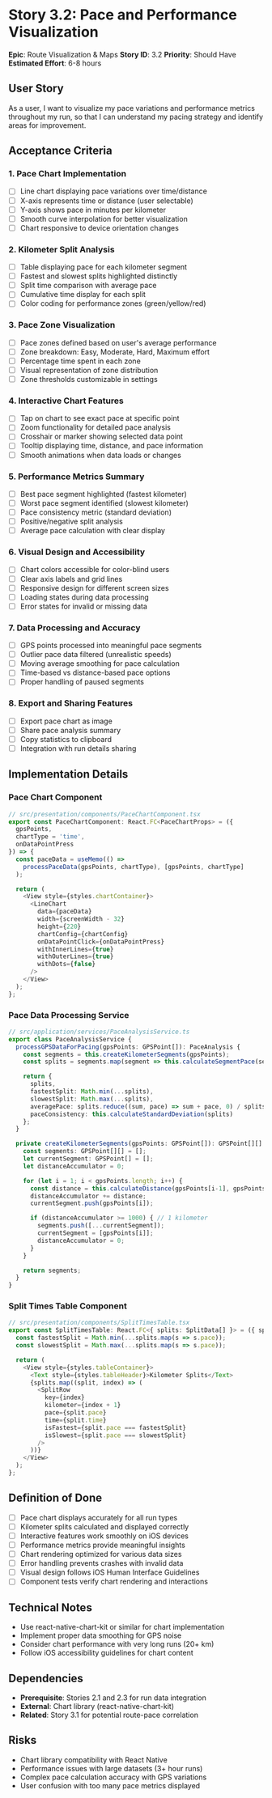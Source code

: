 # Story 3.2: Pace and Performance Visualization

**Epic**: Route Visualization & Maps
**Story ID**: 3.2
**Priority**: Should Have
**Estimated Effort**: 6-8 hours

## User Story

As a user,
I want to visualize my pace variations and performance metrics throughout my run,
so that I can understand my pacing strategy and identify areas for improvement.

## Acceptance Criteria

### 1. Pace Chart Implementation
- [ ] Line chart displaying pace variations over time/distance
- [ ] X-axis represents time or distance (user selectable)
- [ ] Y-axis shows pace in minutes per kilometer
- [ ] Smooth curve interpolation for better visualization
- [ ] Chart responsive to device orientation changes

### 2. Kilometer Split Analysis
- [ ] Table displaying pace for each kilometer segment
- [ ] Fastest and slowest splits highlighted distinctly
- [ ] Split time comparison with average pace
- [ ] Cumulative time display for each split
- [ ] Color coding for performance zones (green/yellow/red)

### 3. Pace Zone Visualization
- [ ] Pace zones defined based on user's average performance
- [ ] Zone breakdown: Easy, Moderate, Hard, Maximum effort
- [ ] Percentage time spent in each zone
- [ ] Visual representation of zone distribution
- [ ] Zone thresholds customizable in settings

### 4. Interactive Chart Features
- [ ] Tap on chart to see exact pace at specific point
- [ ] Zoom functionality for detailed pace analysis
- [ ] Crosshair or marker showing selected data point
- [ ] Tooltip displaying time, distance, and pace information
- [ ] Smooth animations when data loads or changes

### 5. Performance Metrics Summary
- [ ] Best pace segment highlighted (fastest kilometer)
- [ ] Worst pace segment identified (slowest kilometer)
- [ ] Pace consistency metric (standard deviation)
- [ ] Positive/negative split analysis
- [ ] Average pace calculation with clear display

### 6. Visual Design and Accessibility
- [ ] Chart colors accessible for color-blind users
- [ ] Clear axis labels and grid lines
- [ ] Responsive design for different screen sizes
- [ ] Loading states during data processing
- [ ] Error states for invalid or missing data

### 7. Data Processing and Accuracy
- [ ] GPS points processed into meaningful pace segments
- [ ] Outlier pace data filtered (unrealistic speeds)
- [ ] Moving average smoothing for pace calculation
- [ ] Time-based vs distance-based pace options
- [ ] Proper handling of paused segments

### 8. Export and Sharing Features
- [ ] Export pace chart as image
- [ ] Share pace analysis summary
- [ ] Copy statistics to clipboard
- [ ] Integration with run details sharing

## Implementation Details

### Pace Chart Component
```typescript
// src/presentation/components/PaceChartComponent.tsx
export const PaceChartComponent: React.FC<PaceChartProps> = ({
  gpsPoints,
  chartType = 'time',
  onDataPointPress
}) => {
  const paceData = useMemo(() =>
    processPaceData(gpsPoints, chartType), [gpsPoints, chartType]
  );

  return (
    <View style={styles.chartContainer}>
      <LineChart
        data={paceData}
        width={screenWidth - 32}
        height={220}
        chartConfig={chartConfig}
        onDataPointClick={onDataPointPress}
        withInnerLines={true}
        withOuterLines={true}
        withDots={false}
      />
    </View>
  );
};
```

### Pace Data Processing Service
```typescript
// src/application/services/PaceAnalysisService.ts
export class PaceAnalysisService {
  processGPSDataForPacing(gpsPoints: GPSPoint[]): PaceAnalysis {
    const segments = this.createKilometerSegments(gpsPoints);
    const splits = segments.map(segment => this.calculateSegmentPace(segment));

    return {
      splits,
      fastestSplit: Math.min(...splits),
      slowestSplit: Math.max(...splits),
      averagePace: splits.reduce((sum, pace) => sum + pace, 0) / splits.length,
      paceConsistency: this.calculateStandardDeviation(splits)
    };
  }

  private createKilometerSegments(gpsPoints: GPSPoint[]): GPSPoint[][] {
    const segments: GPSPoint[][] = [];
    let currentSegment: GPSPoint[] = [];
    let distanceAccumulator = 0;

    for (let i = 1; i < gpsPoints.length; i++) {
      const distance = this.calculateDistance(gpsPoints[i-1], gpsPoints[i]);
      distanceAccumulator += distance;
      currentSegment.push(gpsPoints[i]);

      if (distanceAccumulator >= 1000) { // 1 kilometer
        segments.push([...currentSegment]);
        currentSegment = [gpsPoints[i]];
        distanceAccumulator = 0;
      }
    }

    return segments;
  }
}
```

### Split Times Table Component
```typescript
// src/presentation/components/SplitTimesTable.tsx
export const SplitTimesTable: React.FC<{ splits: SplitData[] }> = ({ splits }) => {
  const fastestSplit = Math.min(...splits.map(s => s.pace));
  const slowestSplit = Math.max(...splits.map(s => s.pace));

  return (
    <View style={styles.tableContainer}>
      <Text style={styles.tableHeader}>Kilometer Splits</Text>
      {splits.map((split, index) => (
        <SplitRow
          key={index}
          kilometer={index + 1}
          pace={split.pace}
          time={split.time}
          isFastest={split.pace === fastestSplit}
          isSlowest={split.pace === slowestSplit}
        />
      ))}
    </View>
  );
};
```

## Definition of Done

- [ ] Pace chart displays accurately for all run types
- [ ] Kilometer splits calculated and displayed correctly
- [ ] Interactive features work smoothly on iOS devices
- [ ] Performance metrics provide meaningful insights
- [ ] Chart rendering optimized for various data sizes
- [ ] Error handling prevents crashes with invalid data
- [ ] Visual design follows iOS Human Interface Guidelines
- [ ] Component tests verify chart rendering and interactions

## Technical Notes

- Use react-native-chart-kit or similar for chart implementation
- Implement proper data smoothing for GPS noise
- Consider chart performance with very long runs (20+ km)
- Follow iOS accessibility guidelines for chart content

## Dependencies

- **Prerequisite**: Stories 2.1 and 2.3 for run data integration
- **External**: Chart library (react-native-chart-kit)
- **Related**: Story 3.1 for potential route-pace correlation

## Risks

- Chart library compatibility with React Native
- Performance issues with large datasets (3+ hour runs)
- Complex pace calculation accuracy with GPS variations
- User confusion with too many pace metrics displayed